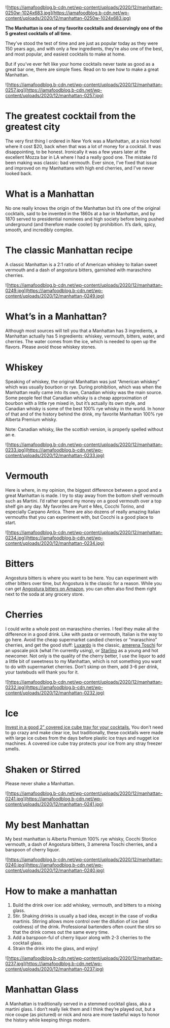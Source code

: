 ![https://iamafoodblog.b-cdn.net/wp-content/uploads/2020/12/manhattan-0250w-1024x683.jpg](https://iamafoodblog.b-cdn.net/wp-content/uploads/2020/12/manhattan-0250w-1024x683.jpg)

**The Manhattan is one of my favorite cocktails and deservingly one of the 5 greatest cocktails of all time.**

They’ve stood the test of time and are just as popular today as they were 150 years ago, and with only a few ingredients, they’re also one of the best, and most popular, and easiest cocktails to make at home.

But if you’ve ever felt like your home cocktails never taste as good as a great bar one, there are simple fixes. Read on to see how to make a great Manhattan.

![https://iamafoodblog.b-cdn.net/wp-content/uploads/2020/12/manhattan-0257.jpg](https://iamafoodblog.b-cdn.net/wp-content/uploads/2020/12/manhattan-0257.jpg)

# **The greatest cocktail from the greatest city**

The very first thing I ordered in New York was a Manhattan, at a nice hotel where it cost $20, back when that was a lot of money for a cocktail. It was disappointing, to be honest. Ironically it was a few years later at the excellent Mozza bar in LA where I had a really good one. The mistake I’d been making was classic: bad vermouth. Ever since, I’ve fixed that issue and improved on my Manhattans with high end cherries, and I’ve never looked back.

# **What is a Manhattan**

No one really knows the origin of the Manhattan but it’s one of the original cocktails, said to be invented in the 1860s at a bar in Manhattan, and by 1870 served to presidential nominees and high society before being pushed underground (and therefore made cooler) by prohibition. It’s dark, spicy, smooth, and incredibly complex.

# **The classic Manhattan recipe**

A classic Manhattan is a 2:1 ratio of of American whiskey to Italian sweet vermouth and a dash of angostura bitters, garnished with maraschino cherries.

![https://iamafoodblog.b-cdn.net/wp-content/uploads/2020/12/manhattan-0249.jpg](https://iamafoodblog.b-cdn.net/wp-content/uploads/2020/12/manhattan-0249.jpg)

# **What’s in a Manhattan?**

Although most sources will tell you that a Manhattan has 3 ingredients, a Manhattan actually has 5 ingredients: whiskey, vermouth, bitters, water, and cherries. The water comes from the ice, which is needed to open up the flavors. Please avoid those whiskey stones.

# **Whiskey**

Speaking of whiskey, the original Manhattan was just “American whiskey” which was usually bourbon or rye. During prohibition, which was when the Manhattan really came into its own, Canadian whisky was the main source. Some people feel that Canadian whisky is a cheap approximation of bourbon with a little rye mixed in, but it’s actually its own style, and Canadian whisky is some of the best 100% rye whisky in the world. In honor of that and of the history behind the drink, my favorite Manhattan 100% rye Alberta Premium whisky.

Note: Canadian whisky, like the scottish version, is properly spelled without an e.

![https://iamafoodblog.b-cdn.net/wp-content/uploads/2020/12/manhattan-0233.jpg](https://iamafoodblog.b-cdn.net/wp-content/uploads/2020/12/manhattan-0233.jpg)

# **Vermouth**

Here is where, in my opinion, the biggest difference between a good and a great Manhattan is made. I try to stay away from the bottom shelf vermouth such as Martini. I’d rather spend my money on a good vermouth over a top shelf gin any day. My favorites are Punt e Mes, Cocchi Torino, and especially Carpano Antica. There are also dozens of really amazing Italian vermouths that you can experiment with, but Cocchi is a good place to start.

![https://iamafoodblog.b-cdn.net/wp-content/uploads/2020/12/manhattan-0234.jpg](https://iamafoodblog.b-cdn.net/wp-content/uploads/2020/12/manhattan-0234.jpg)

# **Bitters**

Angostura bitters is where you want to be here. You can experiment with other bitters over time, but Angostura is the classic for a reason. While you can get [Angostura bitters on Amazon](https://amzn.to/3lUGdks), you can often also find them right next to the soda at any grocery store.

# **Cherries**

I could write a whole post on maraschino cherries. I feel they make all the difference in a good drink. Like with pasta or vermouth, Italian is the way to go here. Avoid the cheap supermarket candied cherries or “maraschino” cherries, and get the good stuff: [Luxardo](https://amzn.to/2JjAIxD) is the classic, [amerena Toschi](https://amzn.to/2KTSOXk) for an upscale pick (what I’m currently using), or [Starlino](https://amzn.to/34EWXFC) as a young and hot newcomer. Not only is the quality of the cherry better, I use the liquor to add a little bit of sweetness to my Manhattan, which is not something you want to do with supermarket cherries. Don’t skimp on them, add 3-6 per drink, your tastebuds will thank you for it.

![https://iamafoodblog.b-cdn.net/wp-content/uploads/2020/12/manhattan-0232.jpg](https://iamafoodblog.b-cdn.net/wp-content/uploads/2020/12/manhattan-0232.jpg)

# **Ice**

[Invest in a good 2” covered ice cube tray for your cocktails.](https://amzn.to/2UNLjmC) You don’t need to go crazy and make clear ice, but traditionally, these cocktails were made with large ice cubes from the days before plastic ice trays and nugget ice machines. A covered ice cube tray protects your ice from any stray freezer smells.

# **Shaken or Stirred**

Please never shake a Manhattan.

![https://iamafoodblog.b-cdn.net/wp-content/uploads/2020/12/manhattan-0241.jpg](https://iamafoodblog.b-cdn.net/wp-content/uploads/2020/12/manhattan-0241.jpg)

# **My best Manhattan**

My best manhattan is Alberta Premium 100% rye whisky, Cocchi Storico vermouth, a dash of Angostura bitters, 3 amerena Toschi cherries, and a barspoon of cherry liquor.

![https://iamafoodblog.b-cdn.net/wp-content/uploads/2020/12/manhattan-0240.jpg](https://iamafoodblog.b-cdn.net/wp-content/uploads/2020/12/manhattan-0240.jpg)

# **How to make a manhattan**

1. Build the drink over ice: add whiskey, vermouth, and bitters to a mixing glass.
2. Stir. Shaking drinks is usually a bad idea, except in the case of vodka martinis. Stirring allows more control over the dilution of ice (and coldness) of the drink. Professional bartenders often count the stirs so that the drink comes out the same every time.
3. Add a barspoon-ful of cherry liquor along with 2-3 cherries to the cocktail glass.
4. Strain the drink into the glass, and enjoy!

![https://iamafoodblog.b-cdn.net/wp-content/uploads/2020/12/manhattan-0237.jpg](https://iamafoodblog.b-cdn.net/wp-content/uploads/2020/12/manhattan-0237.jpg)

# **Manhattan Glass**

A Manhattan is traditionally served in a stemmed cocktail glass, aka a martini glass. I don’t really liek them and I think they’re played out, but a nice coupe (as pictured) or nick and nora are more tasteful ways to honor the history while keeping things modern.
